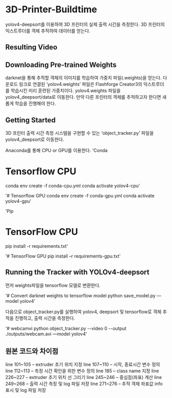 # 3D-Printer-Buildtime
yolov4-deepsort를 이용하여 3D 프린터의 실제 출력 시간을 측정한다. 3D 프린터의 익스트루더를 객체 추적하여 데이터를 얻는다. 

## Resulting Video

## Downloading Pre-trained Weights
darknet을 통해 추적할 객체의 이미지를 학습하여 가중치 파일(.weights)을 얻는다.
다운로드 링크로 연결된 ‘yolov4.weights’ 파일은 Flashforge Creator3의 익스트루더를 학습시킨 미리 훈련된 가중치이다. yolov4.weights 파일을 yolov4_deepsort/data로 이동한다. 만약 다른 프린터의 객체를 추적하고자 한다면 새롭게 학습을 진행해야 한다.

## Getting Started
3D 프린터 출력 시간 측정 시스템을 구현할 수 있는 ‘object_tracker.py’ 파일을  yolov4_deepsort로 이동한다.

Anaconda를 통해 CPU or GPU를 이용한다.
'Conda
# Tensorflow CPU
conda env create -f conda-cpu.yml
conda activate yolov4-cpu'

'# Tensorflow GPU
conda env create -f conda-gpu.yml
conda activate yolov4-gpu'

'Pip
# TensorFlow CPU
pip install -r requirements.txt'

'# TensorFlow GPU
pip install –r requirements-gpu.txt'

## Running the Tracker with YOLOv4-deepsort
먼저 weights파일을 tensorflow 모델로 변환한다.

'# Convert darknet weights to tensorflow model
python save_model.py —model yolov4'

다음으로 object_tracker.py를 실행하여 yolov4, deepsort 및 tensorflow로 객체 추적을 진행하고, 출력 시간을 측정한다.

'# webcamvi
python object_tracker.py --video 0 --output ./outputs/webcam.avi —model yolov4'

## 원본 코드와 차이점
line 101~105 – extruder 초기 위치 지정
line 107~110 – 시작, 종료시간 변수 정의
line 112~113 – 측정 시간 확인을 위한 변수 정의
line 185 – class name 지정
line 226~227 – extruder 초기 위치 선 그리기
line 245~246 – 중심점(좌표) 계산
line 249~268 – 출력 시간 측정 및 log 파일 저장
line 271~276 – 추적 객체 좌표값 info 표시 및 log 파일 저장
